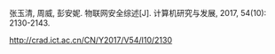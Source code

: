 张玉清, 周威, 彭安妮. 物联网安全综述[J]. 计算机研究与发展, 2017, 54(10): 2130-2143.

http://crad.ict.ac.cn/CN/Y2017/V54/I10/2130
